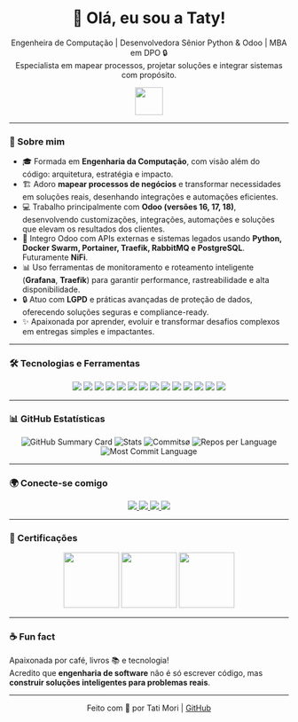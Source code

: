 <h1 align="center">👋 Olá, eu sou a Taty!</h1>

<p align="center">
Engenheira de Computação | Desenvolvedora Sênior Python & Odoo | MBA em DPO 🔒<br>
Especialista em mapear processos, projetar soluções e integrar sistemas com propósito.
</p>

<p align="center">
  <img src="https://media.giphy.com/media/hvRJCLFzcasrR4ia7z/giphy.gif" width="50">
</p>

---

### 🚀 Sobre mim

- 🎓 Formada em **Engenharia da Computação**, com visão além do código: arquitetura, estratégia e impacto.
- 🏗️ Adoro **mapear processos de negócios** e transformar necessidades em soluções reais, desenhando integrações e automações eficientes.
- 💻 Trabalho principalmente com **Odoo (versões 16, 17, 18)**, desenvolvendo customizações, integrações, automações e soluções que elevam os resultados dos clientes.
- 🔌 Integro Odoo com APIs externas e sistemas legados usando **Python, Docker Swarm, Portainer, Traefik, RabbitMQ e PostgreSQL**. Futuramente **NiFi**.
- 📊 Uso ferramentas de monitoramento e roteamento inteligente (**Grafana**, **Traefik**) para garantir performance, rastreabilidade e alta disponibilidade.
- 🔒 Atuo com **LGPD** e práticas avançadas de proteção de dados, oferecendo soluções seguras e compliance-ready.
- ✨ Apaixonada por aprender, evoluir e transformar desafios complexos em entregas simples e impactantes.

---

### 🛠️ Tecnologias e Ferramentas

<p align="center">
  <img src="https://img.shields.io/badge/Python-3776AB?style=for-the-badge&logo=python&logoColor=white"/>
  <img src="https://img.shields.io/badge/Odoo-81457E?style=for-the-badge&logo=odoo&logoColor=white"/>
  <img src="https://img.shields.io/badge/HTML5-E34F26?style=for-the-badge&logo=html5&logoColor=white"/>
  <img src="https://img.shields.io/badge/CSS3-1572B6?style=for-the-badge&logo=css3&logoColor=white"/>
  <img src="https://img.shields.io/badge/XML-FF6600?style=for-the-badge&logo=xml&logoColor=white"/>
  <img src="https://img.shields.io/badge/Jinja2-B41717?style=for-the-badge&logo=jinja&logoColor=white"/>
  <img src="https://img.shields.io/badge/JavaScript-F7DF1E?style=for-the-badge&logo=javascript&logoColor=black"/>
  <img src="https://img.shields.io/badge/Docker-2496ED?style=for-the-badge&logo=docker&logoColor=white"/>
  <img src="https://img.shields.io/badge/Portainer-13BEF9?style=for-the-badge&logo=portainer&logoColor=white"/>
  <img src="https://img.shields.io/badge/Traefik-26A69A?style=for-the-badge&logo=traefikproxy&logoColor=white"/>
  <img src="https://img.shields.io/badge/Grafana-F46800?style=for-the-badge&logo=grafana&logoColor=white"/>
  <img src="https://img.shields.io/badge/RabbitMQ-FF6600?style=for-the-badge&logo=rabbitmq&logoColor=white"/>
  <img src="https://img.shields.io/badge/PostgreSQL-336791?style=for-the-badge&logo=postgresql&logoColor=white"/>
  <img src="https://img.shields.io/badge/Git-F05032?style=for-the-badge&logo=git&logoColor=white"/>
</p>

---

### 📊 GitHub Estatísticas

<p align="center">
 <p align="center">
  <img src="https://github-profile-summary-cards.vercel.app/api/cards/profile-details?username=keikomori&theme=radical" alt="GitHub Summary Card"/>
  <img src="http://github-profile-summary-cards.vercel.app/api/cards/stats?username=keikomori&theme=radical" alt="Stats"/>
  <img src="http://github-profile-summary-cards.vercel.app/api/cards/productive-time?username=keikomori&theme=radical&utcOffset=3" alt="Commits"/>ø
  <img src="https://github-profile-summary-cards.vercel.app/api/cards/repos-per-language?username=keikomori&theme=radical" alt="Repos per Language"/>
  <img src="https://github-profile-summary-cards.vercel.app/api/cards/most-commit-language?username=keikomori&theme=radical" alt="Most Commit Language"/>
</p>
</p>

---

### 🌍 Conecte-se comigo

<p align="center">
  <a href="https://keikosolutions.com.br">
    <img src="https://img.shields.io/badge/Site-000000?style=for-the-badge&logo=firefoxbrowser&logoColor=white"/>
  </a>
  <a href="https://linkedin.com/in/tatianymori">
    <img src="https://img.shields.io/badge/LinkedIn-0A66C2?style=for-the-badge&logo=linkedin&logoColor=white"/>
  </a>
  <a href="https://instagram.com/tatianymori">
    <img src="https://img.shields.io/badge/Instagram-E4405F?style=for-the-badge&logo=instagram&logoColor=white"/>
  </a>
  <a href="mailto:developer@keikosolutions.com.br">
    <img src="https://img.shields.io/badge/Email-D14836?style=for-the-badge&logo=gmail&logoColor=white"/>
  </a>
</p>

---

### 🏅 Certificações

<p align="center">
  <img src="https://github.com/keikomori/icons-badges/blob/master/badges/scrum-foundation-professional-certificate.1.png" width="100"/>
  <img src="https://github.com/keikomori/icons-badges/blob/master/badges/cybersecurity-essentials.png" width="100"/>
  <img src="https://github.com/keikomori/icons-badges/blob/master/badges/networking-academy-learn-a-thon-2021.1.png" width="100"/>
</p>

---

### ☕ Fun fact

Apaixonada por café, livros 📚 e tecnologia!  
Acredito que **engenharia de software** não é só escrever código, mas **construir soluções inteligentes para problemas reais**.

---

<p align="center">
  Feito com 💜 por Tati Mori | <a href="https://github.com/keikomori">GitHub</a>
</p>
